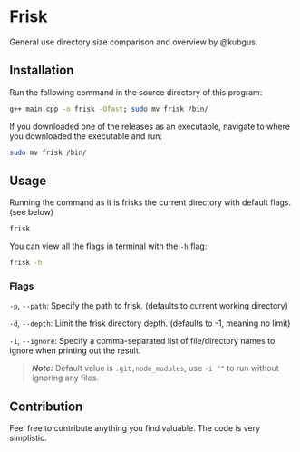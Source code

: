 # Frisk

General use directory size comparison and overview by @kubgus.

## Installation

Run the following command in the source directory of this program:

```bash
g++ main.cpp -o frisk -Ofast; sudo mv frisk /bin/
```

If you downloaded one of the releases as an executable, navigate to where you downloaded the executable and run:

```bash
sudo mv frisk /bin/
```

## Usage

Running the command as it is frisks the current directory with default flags. (see below)

```bash
frisk
```

You can view all the flags in terminal with the `-h` flag:

```bash
frisk -h
```

### Flags

`-p`, `--path`: Specify the path to frisk. (defaults to current working directory)

`-d`, `--depth`: Limit the frisk directory depth. (defaults to -1, meaning no limit)

`-i`, `--ignore`: Specify a comma-separated list of file/directory names to ignore when printing out the result.

> ***Note:*** Default value is `.git,node_modules`, use `-i ""` to run without ignoring any files.

## Contribution

Feel free to contribute anything you find valuable. The code is very simplistic.
